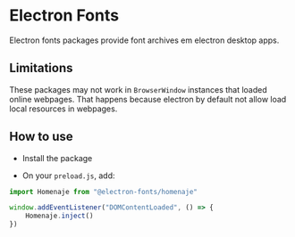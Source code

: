 # Electron Fonts

Electron fonts packages provide font archives em electron desktop apps.

## Limitations

These packages may not work in `BrowserWindow` instances that loaded online webpages. That happens because electron by default not allow load local resources in webpages.

## How to use

* Install the package

* On your `preload.js`, add:

```ts
import Homenaje from "@electron-fonts/homenaje"

window.addEventListener("DOMContentLoaded", () => {
    Homenaje.inject()
})
```